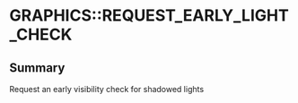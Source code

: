 # GRAPHICS::REQUEST_EARLY_LIGHT_CHECK

## Summary
Request an early visibility check for shadowed lights